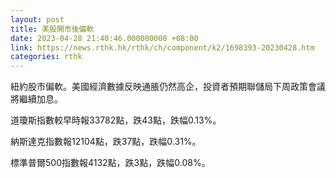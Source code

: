 ```yaml
---
layout: post
title: 美股開市後偏軟
date: 2023-04-28 21:40:46.000000000 +08:00
link: https://news.rthk.hk/rthk/ch/component/k2/1698393-20230428.htm
categories: rthk
---
```


紐約股市偏軟。美國經濟數據反映通脹仍然高企，投資者預期聯儲局下周政策會議將繼續加息。

道瓊斯指數較早時報33782點，跌43點，跌幅0.13%。

納斯達克指數報12104點，跌37點，跌幅0.31%。

標準普爾500指數報4132點，跌3點，跌幅0.08%。
